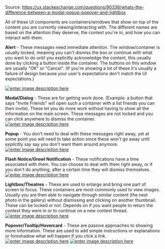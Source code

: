 Source: https://ux.stackexchange.com/questions/90336/whats-the-difference-between-a-modal-popup-popover-and-lightbox

All of these UI components are containers/windows that show on top of the content you are currently viewing/interacting with. The different names are based on the attention they deserve, the context you're in, and how you can interact with them.

**Alert** - These messages need immediate attention. The window/container is usually locked, meaning you can't dismiss the box or continue with what you want to do until you explicitly acknowledge the content, this usually done by clicking a button inside the container. The buttons on this window are usually "OK" or "Cancel". (If you're showing a lot of these it's usually a failure of design because your user's expectations don't match the UI expectations.)

[![enter image description here](https://i.stack.imgur.com/VLXYg.png)](https://i.stack.imgur.com/VLXYg.png)

**Modal/Dialog** - These are for getting work done. (Example: a button that says "Invite Friends" will open such a container with a list friends you can then invite). These let you do more work without having to show all the information on the main screen. These messages are not locked and you can click anywhere to dismiss the container.\
[![enter image description here](https://i.stack.imgur.com/ZQdFs.jpg)](https://i.stack.imgur.com/ZQdFs.jpg)

**Popup** - You don't need to deal with these messages right away, yet at some point you will need to take action since these won't go away until explicitly say say you don't want them around anymore.\
[![enter image description here](https://i.stack.imgur.com/kQWPC.png)](https://i.stack.imgur.com/kQWPC.png)

**Flash Notice/Growl Notification** - These notifications have a time associated with them. You can choose to deal with them right away, or if you don't do anything, after a certain time they will dismiss themselves.\
[![enter image description here](https://i.stack.imgur.com/TbePO.png)](https://i.stack.imgur.com/TbePO.png)

**Lightbox/Theatres** - These are used to enlarge and bring one part of screen to focus. These containers are most commonly used to view images. Usually you are then able to navigate through similar content (the next photo in the gallery) without dismissing and clicking on another thumbnail. These can be locked or not. Depends on if you want people to return the context they were in or to continue on a new context thread.\
[![enter image description here](https://i.stack.imgur.com/yw2CZ.jpg)](https://i.stack.imgur.com/yw2CZ.jpg)

**Popover/Tooltip/Hovercard** - These are passive approaches to showing more information. These are used to add simple instructions or explanations or foreshadow what will happen if you click a link.\
[![enter image description here](https://i.stack.imgur.com/ha3RB.jpg)](https://i.stack.imgur.com/ha3RB.jpg) [![enter image description here](https://i.stack.imgur.com/sgYYj.jpg)](https://i.stack.imgur.com/sgYYj.jpg)